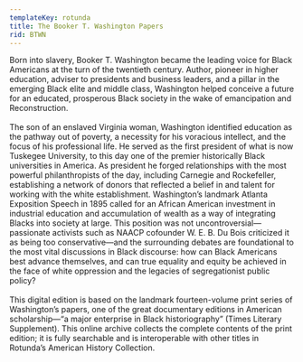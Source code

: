 ```yaml
---
templateKey: rotunda
title: The Booker T. Washington Papers
rid: BTWN
---
```

Born into slavery, Booker T. Washington became the leading voice for Black Americans at the turn of the twentieth century. Author, pioneer in higher education, adviser to presidents and business leaders, and a pillar in the emerging Black elite and middle class, Washington helped conceive a future for an educated, prosperous Black society in the wake of emancipation and Reconstruction.\
\
The son of an enslaved Virginia woman, Washington identified education as the pathway out of poverty, a necessity for his voracious intellect, and the focus of his professional life. He served as the first president of what is now Tuskegee University, to this day one of the premier historically Black universities in America. As president he forged relationships with the most powerful philanthropists of the day, including Carnegie and Rockefeller, establishing a network of donors that reflected a belief in and talent for working with the white establishment. Washington’s landmark Atlanta Exposition Speech in 1895 called for an African American investment in industrial education and accumulation of wealth as a way of integrating Blacks into society at large. This position was not uncontroversial—passionate activists such as NAACP cofounder W. E. B. Du Bois criticized it as being too conservative—and the surrounding debates are foundational to the most vital discussions in Black discourse: how can Black Americans best advance themselves, and can true equality and equity be achieved in the face of white oppression and the legacies of segregationist public policy?\
\
This digital edition is based on the landmark fourteen-volume print series of Washington’s papers, one of the great documentary editions in American scholarship—“a major enterprise in Black historiography” (Times Literary Supplement). This online archive collects the complete contents of the print edition; it is fully searchable and is interoperable with other titles in Rotunda’s American History Collection.